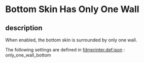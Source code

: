 # Bottom Skin Has Only One Wall


## description
When enabled, the bottom skin is surrounded by only one wall.

The following settings are defined in [fdmprinter.def.json](https://github.com/smartavionics/Cura/blob/mb-master/resources/definitions/fdmprinter.def.json) : only_one_wall_bottom

